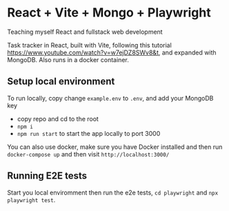 # React + Vite + Mongo + Playwright

Teaching myself React and fullstack web development

Task tracker in React, built with Vite, following this tutorial https://www.youtube.com/watch?v=w7ejDZ8SWv8&t, and expanded with MongoDB. Also runs in a docker container.

## Setup local environment

To run locally, copy change `example.env` to `.env`, and add your MongoDB key

- copy repo and cd to the root
- `npm i`
- `npm run start` to start the app locally to port 3000

You can also use docker, make sure you have Docker installed and then run `docker-compose up` and then visit `http://localhost:3000/`

## Running E2E tests

Start you local enviromment then run the e2e tests, `cd playwright` and `npx playwright test`.
